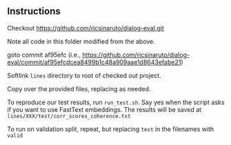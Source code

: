 ## Instructions

Checkout https://github.com/ricsinaruto/dialog-eval.git

Note all code in this folder modified from the above.

goto commit af95efc (i.e., https://github.com/ricsinaruto/dialog-eval/commit/af95efcdcea8499b1c48a909aae1d8643efabe21)

Softlink `lines` directory to root of checked out project. 

Copy over the provided files, replacing as needed.

To reproduce our test results, run `run_test.sh`. 
Say yes when the script asks if you want to use FastText embeddings.
The results will be
saved at `lines/XXX/test/corr_scores_coherence.txt`

To run on validation split, repeat, but replacing `test` in the filenames with `valid`
